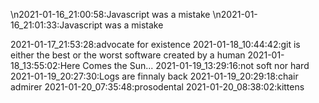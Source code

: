\n2021-01-16_21:00:58:Javascript was a mistake
\n2021-01-16_21:01:33:Javascript was a mistake

2021-01-17_21:53:28:advocate for existence
2021-01-18_10:44:42:git is either the best or the worst software created by a human
2021-01-18_13:55:02:Here Comes the Sun...
2021-01-19_13:29:16:not soft nor hard
2021-01-19_20:27:30:Logs are finnaly back
2021-01-19_20:29:18:chair admirer
2021-01-20_07:35:48:prosodental
2021-01-20_08:38:02:kittens
